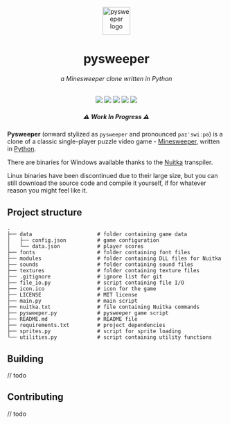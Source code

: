 <p align="center">
  <img width="64" src="icon.ico" alt="pysweeper logo">
  <h1 align="center">pysweeper</h1>
  <h6 align="center">a Minesweeper clone written in Python</h6>
</p>

<p align="center">
  <img src="https://img.shields.io/github/last-commit/Chubercik/pysweeper">
  <img src="https://img.shields.io/github/contributors/Chubercik/pysweeper">
  <img src="https://img.shields.io/github/issues/Chubercik/pysweeper">
  <img src="https://img.shields.io/github/stars/Chubercik/pysweeper">
  <img src="https://img.shields.io/github/license/Chubercik/pysweeper">
</p>

<p align="center">
  <h5 align="center">⚠ Work In Progress ⚠</h5>
</p>

**Pysweeper** (onward stylized as `pysweeper` and pronounced `paɪˈswiːpə`) is a clone
of a classic single-player puzzle video game - [Minesweeper](https://en.wikipedia.org/wiki/Minesweeper_(video_game)),
written in [Python](https://www.python.org/).

There are binaries for Windows available thanks
to the [Nuitka](https://nuitka.net/) transpiler.

Linux binaries have been discontinued due to their large size,
but you can still download the source code and compile it yourself,
if for whatever reason you might feel like it.

## Project structure

    .
    ├── data                     # folder containing game data
    │   ├── config.json          # game configuration
    │   └── data.json            # player scores
    ├── fonts                    # folder containing font files
    ├── modules                  # folder containing DLL files for Nuitka
    ├── sounds                   # folder containing sound files
    ├── textures                 # folder containing texture files
    ├── .gitignore               # ignore list for git
    ├── file_io.py               # script containing file I/O
    ├── icon.ico                 # icon for the game
    ├── LICENSE                  # MIT license
    ├── main.py                  # main script
    ├── nuitka.txt               # file containing Nuitka commands
    ├── pysweeper.py             # pysweeper game script
    ├── README.md                # README file
    ├── requirements.txt         # project dependencies
    ├── sprites.py               # script for sprite loading
    └── utilities.py             # script containing utility functions

## Building

// todo

## Contributing

// todo
